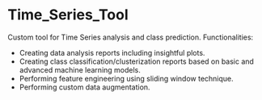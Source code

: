 # Time_Series_Tool
Custom tool for Time Series analysis and class prediction.
Functionalities:
- Creating data analysis reports including insightful plots.
- Creating class classification/clusterization reports based on basic and advanced machine learning models.
- Performing feature engineering using sliding window technique.
- Performing custom data augmentation.
